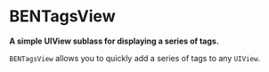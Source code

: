 BENTagsView
===========
**A simple UIView sublass for displaying a series of tags.**

`BENTagsView` allows you to quickly add a series of tags to any `UIView`.
